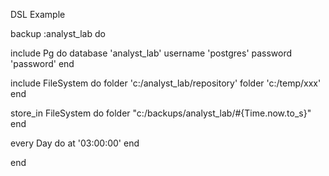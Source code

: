 DSL Example

backup :analyst_lab do

  include Pg do
    database 'analyst_lab'
    username 'postgres'
	password 'password'
  end

  include FileSystem do
    folder 'c:/analyst_lab/repository'
	folder 'c:/temp/xxx'
  end

  store_in FileSystem do
	folder "c:/backups/analyst_lab/#{Time.now.to_s}"
  end

  every Day do
	at '03:00:00'
  end

end